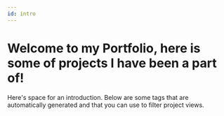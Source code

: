 ```yaml
---
id: intro
---
```

<!-- There's some html here to style the intro text correctly and can be ignored. Just write your text between the tags and you'll be fine  -->

<h1 class="text-4xl font-semibold">
 Welcome to my Portfolio, here is some of projects I have been a part of!
</h1>

<p class="text-xl mt-8 mb-auto">
Here's space for an introduction. Below are some tags that are automatically generated and that you can use to filter project views.
</p>
